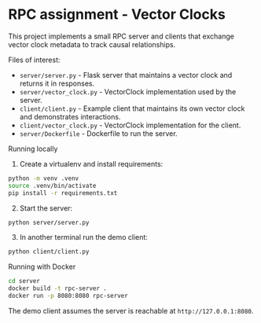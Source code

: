 # RPC assignment - Vector Clocks

This project implements a small RPC server and clients that exchange vector clock metadata to track causal relationships.

Files of interest:
- `server/server.py` - Flask server that maintains a vector clock and returns it in responses.
- `server/vector_clock.py` - VectorClock implementation used by the server.
- `client/client.py` - Example client that maintains its own vector clock and demonstrates interactions.
- `client/vector_clock.py` - VectorClock implementation for the client.
- `server/Dockerfile` - Dockerfile to run the server.

Running locally

1. Create a virtualenv and install requirements:

```bash
python -m venv .venv
source .venv/bin/activate
pip install -r requirements.txt
```

2. Start the server:

```bash
python server/server.py
```

3. In another terminal run the demo client:

```bash
python client/client.py
```

Running with Docker

```bash
cd server
docker build -t rpc-server .
docker run -p 8080:8080 rpc-server
```

The demo client assumes the server is reachable at `http://127.0.0.1:8080`.
